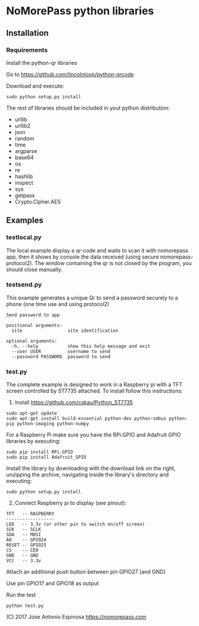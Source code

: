 # NoMorePass python libraries

## Installation

### Requirements
Install the python-qr libraries

Go to https://github.com/lincolnloop/python-qrcode

Download and execute:

````
sudo python setup.py install
````
The rest of libraries should be included in yout python distribution:

* urllib
* urllib2
* json
* random
* time
* argparse
* base64
* os
* re
* hashlib
* inspect
* sys
* getpass
* Crypto.Cipher.AES

## Examples

### testlocal.py

The local example display a qr-code and waits to scan it with nomorepass app, then it shows by console the data received (using secure nomorepass-protocol2). The window containing the qr is not closed by the program, you should close manually.

### testsend.py

This example generates a unique Qr to send a password securely to a phone (one time use and using protocol2)

````
Send password to app

positional arguments:
  site                 site identification

optional arguments:
  -h, --help           show this help message and exit
  --user USER          username to send
  --password PASSWORD  password to send
````

### test.py
The complete example is designed to work in a Raspberry pi with a TFT screen controlled by ST7735 attached. To install follow this instructions:

1. Install https://github.com/cskau/Python_ST7735 

````
sudo apt-get update
sudo apt-get install build-essential python-dev python-smbus python-pip python-imaging python-numpy
````

For a Raspberry Pi make sure you have the RPi.GPIO and Adafruit GPIO libraries by executing:

````
sudo pip install RPi.GPIO
sudo pip install Adafruit_GPIO
````

Install the library by downloading with the download link on the right, unzipping the archive, navigating inside the library's directory and executing:

````
sudo python setup.py install
````

2. Connect Raspberry pi to display (see pinout):

````
TFT   -- RASPBERRY
------------------
LED   -- 3.3v (or other pin to switch on/off screen)
SCK   -- SCLK
SDA   -- MOSI
A0    -- GPIO24
RESET -- GPIO25
CS    -- CE0
GND   -- GND
VCC   -- 3.3v
````

Attach an additional push button between pin GPIO27 (and GND)

Use pin GPIO17 and GPIO18 as output

Run the test

````
python test.py
````

(C) 2017 Jose Antonio Espinosa https://nomorepass.com
